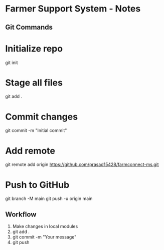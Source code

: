 # Farmer Support System - Notes

## Git Commands

# Initialize repo
git init

# Stage all files
git add .

# Commit changes
git commit -m "Initial commit"

# Add remote
git remote add origin https://github.com/prasad15428/farmconnect-ms.git

# Push to GitHub
git branch -M main
git push -u origin main

## Workflow
1. Make changes in local modules
2. git add .
3. git commit -m "Your message"
4. git push
